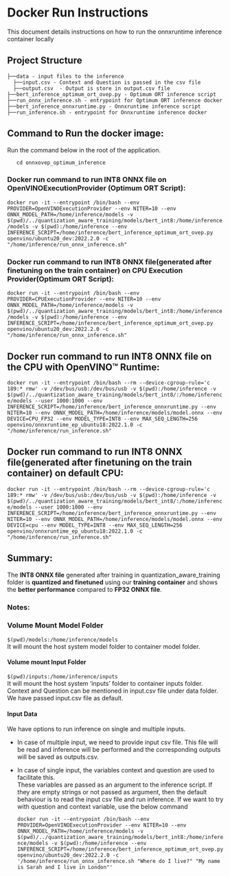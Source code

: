 # **Docker Run Instructions**
This document details instructions on how to run the onnxruntime inference container locally

## Project Structure 
```
├──data - input files to the inference
  ├──input.csv - Context and Question is passed in the csv file
  ├──output.csv  - Output is store in output.csv file
├──bert_inference_optimum_ort_ovep.py - Optimum ORT inference script
├──run_onnx_inference.sh - entrypoint for Optimum ORT inference docker
├──bert_inference_onnxruntime.py - Onnxruntime inference script
├──run_inference.sh - entrypoint for Onnxruntime inference docker
```


## Command to Run the docker image:  
Run the command below in the root of the application.  
```
   cd onnxovep_optimum_inference
```

### Docker run command to run INT8 ONNX file on OpenVINOExecutionProvider (Optimum ORT Script):  

`docker run -it --entrypoint /bin/bash --env PROVIDER=OpenVINOExecutionProvider --env NITER=10 --env ONNX_MODEL_PATH=/home/inference/models -v $(pwd)/../quantization_aware_training/models/bert_int8:/home/inference/models -v $(pwd):/home/inference --env INFERENCE_SCRIPT=/home/inference/bert_inference_optimum_ort_ovep.py openvino/ubuntu20_dev:2022.2.0 -c "/home/inference/run_onnx_inference.sh"`


### Docker run command to run INT8 ONNX file(generated after finetuning on the train container) on CPU Execution Provider(Optimum ORT Script):  

`docker run -it --entrypoint /bin/bash --env PROVIDER=CPUExecutionProvider --env NITER=10 --env ONNX_MODEL_PATH=/home/inference/models -v $(pwd)/../quantization_aware_training/models/bert_int8:/home/inference/models -v $(pwd):/home/inference --env INFERENCE_SCRIPT=/home/inference/bert_inference_optimum_ort_ovep.py openvino/ubuntu20_dev:2022.2.0 -c "/home/inference/run_onnx_inference.sh"`

## Docker run command to run INT8 ONNX file on the CPU with OpenVINO™ Runtime:  
`docker run -it --entrypoint /bin/bash --rm --device-cgroup-rule='c 189:* rmw' -v /dev/bus/usb:/dev/bus/usb -v $(pwd):/home/inference -v $(pwd)/../quantization_aware_training/models/bert_int8/:/home/inference/models --user 1000:1000 --env INFERENCE_SCRIPT=/home/inference/bert_inference_onnxruntime.py --env NITER=10 --env ONNX_MODEL_PATH=/home/inference/models/model.onnx --env DEVICE=CPU_FP32 --env MODEL_TYPE=INT8 --env MAX_SEQ_LENGTH=256 openvino/onnxruntime_ep_ubuntu18:2022.1.0 -c "/home/inference/run_inference.sh"`

## Docker run command to run INT8 ONNX file(generated after finetuning on the train container) on default CPU:  

`docker run -it --entrypoint /bin/bash --rm --device-cgroup-rule='c 189:* rmw' -v /dev/bus/usb:/dev/bus/usb -v $(pwd):/home/inference -v $(pwd)/../quantization_aware_training/models/bert_int8/:/home/inference/models --user 1000:1000 --env INFERENCE_SCRIPT=/home/inference/bert_inference_onnxruntime.py --env NITER=10 --env ONNX_MODEL_PATH=/home/inference/models/model.onnx --env DEVICE=cpu --env MODEL_TYPE=INT8 --env MAX_SEQ_LENGTH=256 openvino/onnxruntime_ep_ubuntu18:2022.1.0 -c "/home/inference/run_inference.sh"`  

## Summary:  
 The **INT8 ONNX file** generated after training in quantization_aware_training folder is **quantized and finetuned** using our **training container** and shows the **better performance** compared to **FP32 ONNX file**.   

### **Notes**:  
### **Volume Mount Model Folder**
`$(pwd)/models:/home/inference/models`  
It will mount the host system model folder to container model folder.

#### **Volume mount Input Folder**
`$(pwd)/inputs:/home/inference/inputs`  
It will mount the host system ‘inputs’ folder to container inputs folder.
Context and Question can be mentioned in input.csv file under data folder. We have passed input.csv file as default.

#### **Input Data**
We have options to run inference on single and multiple inputs.  
- In case of multiple input, we need to provide input csv file. 
This file will be read and inference will be performed and the corresponding outputs will be saved as outputs.csv.  
- In case of single input, the variables context and question are used to facilitate this.  
  These variables are passed as an argument to the inference script. If they are empty strings or not passed as argument, then the default behaviour is to read the input csv file and run inference. If we want to try with question and context variable, use the below command  
     
  `docker run -it --entrypoint /bin/bash --env PROVIDER=OpenVINOExecutionProvider --env NITER=10 --env ONNX_MODEL_PATH=/home/inference/models -v $(pwd)/../quantization_aware_training/models/bert_int8:/home/inference/models -v $(pwd):/home/inference --env INFERENCE_SCRIPT=/home/inference/bert_inference_optimum_ort_ovep.py openvino/ubuntu20_dev:2022.2.0 -c '/home/inference/run_onnx_inference.sh "Where do I live?" "My name is Sarah and I live in London"'
  `

